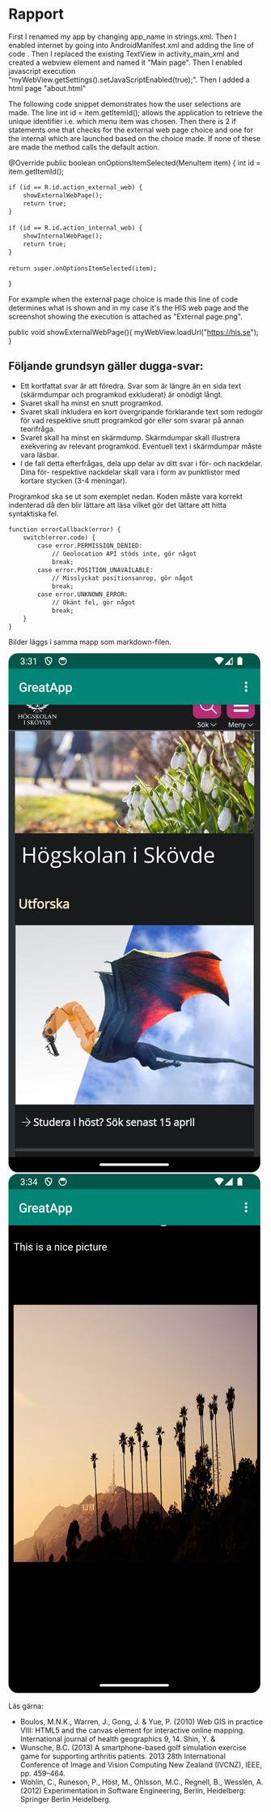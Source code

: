 
# Rapport
First I renamed my app by changing app_name in strings.xml. Then I enabled internet by going into AndroidManifest.xml
and adding the line of code <uses-permission android:name="android.permission.INTERNET" />. Then I replaced the existing TextView 
in activity_main_xml and created a webview element and named it "Main page". Then I enabled javascript execution 
"myWebView.getSettings().setJavaScriptEnabled(true);". Then I added a html page "about.html"

The following code snippet demonstrates how the user selections are made. The line int id = item.getItemId(); allows the application to retrieve the unique identifier i.e. which menu item was chosen.
Then there is 2 if statements one that checks for the external web page choice and one for the internal which are launched based on the choice made. If none of these are made the method calls the
default action.

@Override
public boolean onOptionsItemSelected(MenuItem item) {
    int id = item.getItemId();

    if (id == R.id.action_external_web) {
        showExternalWebPage();
        return true;
    }

    if (id == R.id.action_internal_web) {
        showInternalWebPage();
        return true;
    }

    return super.onOptionsItemSelected(item);
}

For example when the external page choice is made this line of code determines what is shown and in my case it's the HIS web page and the screenshot showing the execution
is attached as "External page.png".

public void showExternalWebPage(){
    myWebView.loadUrl("https://his.se");
}




## Följande grundsyn gäller dugga-svar:

- Ett kortfattat svar är att föredra. Svar som är längre än en sida text (skärmdumpar och programkod exkluderat) är onödigt långt.
- Svaret skall ha minst en snutt programkod.
- Svaret skall inkludera en kort övergripande förklarande text som redogör för vad respektive snutt programkod gör eller som svarar på annan teorifråga.
- Svaret skall ha minst en skärmdump. Skärmdumpar skall illustrera exekvering av relevant programkod. Eventuell text i skärmdumpar måste vara läsbar.
- I de fall detta efterfrågas, dela upp delar av ditt svar i för- och nackdelar. Dina för- respektive nackdelar skall vara i form av punktlistor med kortare stycken (3-4 meningar).

Programkod ska se ut som exemplet nedan. Koden måste vara korrekt indenterad då den blir lättare att läsa vilket gör det lättare att hitta syntaktiska fel.

```
function errorCallback(error) {
    switch(error.code) {
        case error.PERMISSION_DENIED:
            // Geolocation API stöds inte, gör något
            break;
        case error.POSITION_UNAVAILABLE:
            // Misslyckat positionsanrop, gör något
            break;
        case error.UNKNOWN_ERROR:
            // Okänt fel, gör något
            break;
    }
}
```

Bilder läggs i samma mapp som markdown-filen.

![](Externalpage.png)
![](Internalpage.png)

Läs gärna:

- Boulos, M.N.K., Warren, J., Gong, J. & Yue, P. (2010) Web GIS in practice VIII: HTML5 and the canvas element for interactive online mapping. International journal of health geographics 9, 14. Shin, Y. &
- Wunsche, B.C. (2013) A smartphone-based golf simulation exercise game for supporting arthritis patients. 2013 28th International Conference of Image and Vision Computing New Zealand (IVCNZ), IEEE, pp. 459–464.
- Wohlin, C., Runeson, P., Höst, M., Ohlsson, M.C., Regnell, B., Wesslén, A. (2012) Experimentation in Software Engineering, Berlin, Heidelberg: Springer Berlin Heidelberg.
